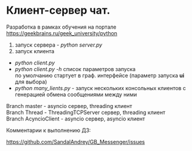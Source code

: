 # Клиент-сервер чат.
Разработка в рамках обучения на портале https://geekbrains.ru/geek_university/python
1. запуск сервера - _python server.py_
2. запуск клиента 
- _python client.py_
- _python client.py -h_ список параметров запуска\
по умолчанию стартует в граф. интерфейсе (параметр запуска **ui** для выбора)
- _python many_lients.py_ - запуск нескольких консольных клиентов с генерацией обмена сообщениями между ними

Branch master - asyncio сервер, threading клиент\
Branch Thread - ThreadingTCPServer сервер, threading клиент\
Branch AcyncioClient - asyncio сервер, asyncio клиент

Комментарии к выполнению ДЗ:

https://github.com/SandalAndrey/GB_Messenger/issues


